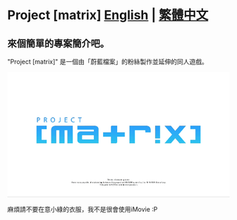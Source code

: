 # Project [matrix]  [English](README.md) | [繁體中文](README-zh_TW.md)

## 來個簡單的專案簡介吧。

 "Project [matrix]" 是一個由「蔚藍檔案」的粉絲製作並延伸的同人遊戲。

![image](dotgithub-title.gif)

麻煩請不要在意小綠的衣服，我不是很會使用iMovie :P